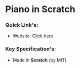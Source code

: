 # Piano in Scratch

### Quick Link's:
- Website: [Click here](https://ghw2023.nayanm.me/day4) 

### Key Specification's:
- Made in **Scratch** (by MIT)
